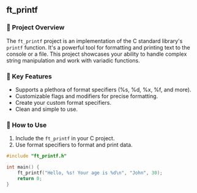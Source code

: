 ## ft_printf

### 📜 Project Overview

The `ft_printf` project is an implementation of the C standard library's `printf` function. It's a powerful tool for formatting and printing text to the console or a file. This project showcases your ability to handle complex string manipulation and work with variadic functions.

### 🌟 Key Features

- Supports a plethora of format specifiers (%s, %d, %x, %f, and more).
- Customizable flags and modifiers for precise formatting.
- Create your custom format specifiers.
- Clean and simple to use.

### 🚀 How to Use

1. Include the `ft_printf` in your C project.
2. Use format specifiers to format and print data.

```c
#include "ft_printf.h"

int main() {
    ft_printf("Hello, %s! Your age is %d\n", "John", 30);
    return 0;
}
```
